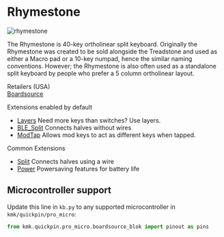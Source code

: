 # Rhymestone

![rhymestone](https://boardsource.imgix.net/0968c21e-ed0c-47ec-ae5e-511ec6eb3bd2.jpg?raw=true)

The Rhymestone is 40-key ortholinear split keyboard. Originally the Rhymestone
was created to be sold alongside the Treadstone and used as either a Macro pad
or a 10-key numpad, hence the similar naming conventions. However; the
Rhymestone is also often used as a standalone split keyboard by people who
prefer a 5 column ortholinear layout.

Retailers (USA)  
[Boardsource](https://boardsource.xyz/store/5ecb6aee86879c9a0c22da89)  

Extensions enabled by default  
- [Layers](/docs/layers.md) Need more keys than switches? Use layers.
- [BLE_Split](/docs/split_keyboards.md) Connects halves without wires
- [ModTap](/docs/modtap.md) Allows mod keys to act as different keys when tapped.

Common Extensions
- [Split](/docs/split_keyboards.md) Connects halves using a wire
- [Power](/docs/power.md) Powersaving features for battery life

## Microcontroller support

Update this line in `kb.py` to any supported microcontroller in `kmk/quickpin/pro_micro`:

```python
from kmk.quickpin.pro_micro.boardsource_blok import pinout as pins
```
